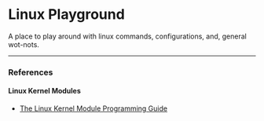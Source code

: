 # Linux Playground

A place to play around with linux commands, configurations, and, general wot-nots.

---

### References

#### Linux Kernel Modules

* [The Linux Kernel Module Programming Guide](http://tldp.org/LDP/lkmpg/2.6/html/lkmpg.html)